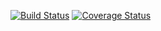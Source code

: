 [![Build Status](https://travis-ci.org/Vedanth15/swe1app.svg?branch=master)](https://travis-ci.org/Vedanth15/swe1app)
[![Coverage Status](https://coveralls.io/repos/github/Vedanth15/swe1app/badge.svg?branch=master)](https://coveralls.io/github/Vedanth15/swe1app?branch=master)
